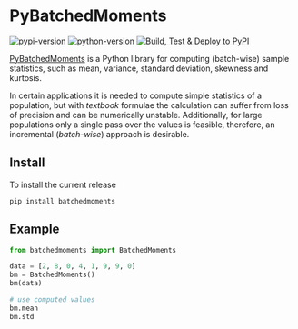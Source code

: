 # PyBatchedMoments

[![pypi-version](https://img.shields.io/pypi/v/batchedmoments)](https://pypi.org/project/batchedmoments/)
[![python-version](https://img.shields.io/pypi/pyversions/batchedmoments)](https://pypi.org/project/batchedmoments/)
[![Build, Test & Deploy to PyPI](https://github.com/sbrodehl/PyBatchedMoments/workflows/Build,%20Test%20&%20Deploy%20to%20PyPI/badge.svg)](https://github.com/sbrodehl/PyBatchedMoments/actions?query=workflow%3A%22Build%2C+Test+%26+Deploy+to+PyPI%22)


[PyBatchedMoments](https://github.com/sbrodehl/PyBatchedMoments) is a Python library for computing (batch-wise) sample statistics,
such as mean, variance, standard deviation, skewness and kurtosis.

In certain applications it is needed to compute simple statistics of a population, but with _textbook_ formulae
the calculation can suffer from loss of precision and can be numerically unstable.
Additionally, for large populations only a single pass over the values is feasible, therefore,
an incremental (_batch-wise_) approach is desirable.

## Install

To install the current release
```shell
pip install batchedmoments
```

## Example

```python
from batchedmoments import BatchedMoments

data = [2, 8, 0, 4, 1, 9, 9, 0]
bm = BatchedMoments()
bm(data)

# use computed values
bm.mean
bm.std
```
